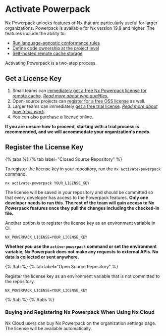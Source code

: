 # Activate Powerpack

Nx Powerpack unlocks features of Nx that are particularly useful for larger organizations. Powerpack is available for Nx version 19.8 and higher. The features include the ability to:

- [Run language-agnostic conformance rules](/nx-enterprise/powerpack/conformance)
- [Define code ownership at the project level](/nx-enterprise/powerpack/owners)
- [Self-hosted remote cache storage](/nx-enterprise/powerpack/custom-caching)

Activating Powerpack is a two-step process.

## Get a License Key

1. Small teams can [immediately get a free Nx Powerpack license for remote cache](https://cloud.nx.app/powerpack/request/free?utm_source=nx-docs&utm_medium=referral&utm_campaign=powerpack-free-license&utm_content=link&utm_term=free-license-for-remote-cache). _[Read more about who qualifies.](/nx-enterprise/powerpack/free-licenses-and-trials)_
2. Open-source projects can [register for a free OSS license](https://forms.gle/mWjQo6Vrv5Kt6WYh9) as well.
3. Larger teams can immediately [get a free trial license](https://cloud.nx.app/powerpack/request/trial?utm_source=nx-docs&utm_medium=referral&utm_campaign=powerpack-trial&utm_content=link&utm_term=free-trial-license-for-larger-teams). _[Read more about how trials work](/nx-enterprise/powerpack/free-licenses-and-trials)._
4. You can also [purchase a license](https://cloud.nx.app/powerpack/purchase?utm_source=nx-docs&utm_medium=referral&utm_campaign=powerpack-purchase&utm_content=link&utm_term=pruchase-license) online.

**If you are unsure how to proceed, starting with a trial process is recommended, and we will accommodate your organization's needs.**

## Register the License Key

{% tabs %}
{% tab label="Closed Source Repository" %}

To register the license key in your repository, run the `nx activate-powerpack` command.

```shell
nx activate-powerpack YOUR_LICENSE_KEY
```

The license will be saved in your repository and should be committed so that every developer has access to the Powerpack features. **Only one developer needs to run this. The rest of the team will gain access to Nx Powerpack features once they pull the changes including the checked-in file.**

Another option is to register the license key as an environment variable in CI.

```{% fileName=".env" %}
NX_POWERPACK_LICENSE=YOUR_LICENSE_KEY
```

**Whether you use the `active-powerpack` command or set the environment variable, Nx Powerpack does not make any requests to external APIs. No data is collected or sent anywhere.**

{% /tab %}
{% tab label="Open Source Repository" %}

Register the license key as an environment variable that is not committed to the repository.

```{% fileName=".env" %}
NX_POWERPACK_LICENSE=YOUR_LICENSE_KEY
```

{% /tab %}
{% /tabs %}

### Buying and Registering Nx Powerpack When Using Nx Cloud

Nx Cloud users can buy Nx Powerpack on the organization settings page. The license will be available automatically.
